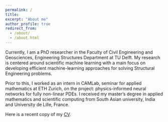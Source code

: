 ```yaml
---
permalink: /
title: 
excerpt: "About me"
author_profile: true
redirect_from: 
  - /about/
  - /about.html
---
```


Currently, I am a PhD researcher in the Faculty of Civil Engineering and Geosciences, Engineering Structures Department at TU Delft. My research is centered around scientific machine learning with a main focus on developing efficient machine-learning approaches for solving Structural Engineering problems.

Prior to this, I worked as an intern in CAMLab, seminar for applied mathematics at ETH Zurich, on the project: physics-informed neural networks for fully non-linear PDEs. I received my master’s degree in applied mathematics and scientific computing from South Asian university, India and University de Lille, France.

Here is a recent copy of my  [CV](https://taniyakapoor.github.io/files/Taniya_CV.pdf).

